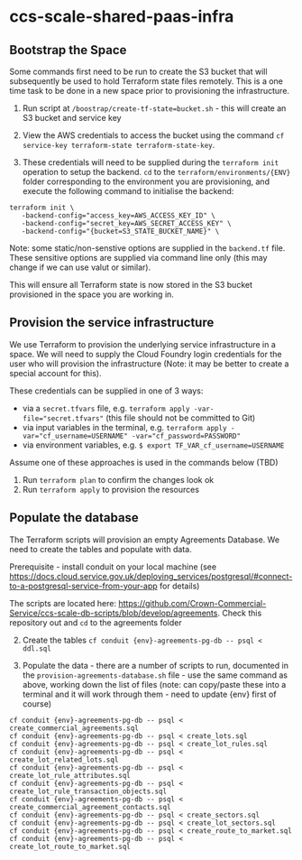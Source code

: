 # ccs-scale-shared-paas-infra

## Bootstrap the Space

Some commands first need to be run to create the S3 bucket that will subsequently be used to hold Terraform state files remotely. This is a one time task to be done in a new space prior to provisioning the infrastructure.

1. Run script at `/boostrap/create-tf-state=bucket.sh` - this will create an S3 bucket and service key

2. View the AWS credentials to access the bucket using the command `cf service-key terraform-state terraform-state-key`. 

3. These credentials will need to be supplied during the `terraform init` operation to setup the backend. `cd` to the `terraform/environments/{ENV}` folder corresponding to the environment you are provisioning, and execute the following command to initialise the backend:

```
terraform init \
   -backend-config="access_key=AWS_ACCESS_KEY_ID" \
   -backend-config="secret_key=AWS_SECRET_ACCESS_KEY" \
   -backend-config="{bucket=S3_STATE_BUCKET_NAME}" \
```

Note: some static/non-senstive options are supplied in the `backend.tf` file. These sensitive options are supplied via command line only (this may change if we can use valut or similar).

This will ensure all Terraform state is now stored in the S3 bucket provisioned in the space you are working in.

## Provision the service infrastructure

We use Terraform to provision the underlying service infrastructure in a space. We will need to supply the Cloud Foundry login credentials for the user who will provision the infrastructure (Note: it may be better to create a special account for this).

These credentials can be supplied in one of 3 ways:

* via a `secret.tfvars` file, e.g.  `terraform apply -var-file="secret.tfvars"` (this file should not be committed to Git)
* via input variables in the terminal, e.g. `terraform apply -var="cf_username=USERNAME" -var="cf_password=PASSWORD"`
* via environment variables, e.g. `$ export TF_VAR_cf_username=USERNAME`

Assume one of these approaches is used in the commands below (TBD)

1. Run `terraform plan` to confirm the changes look ok
2. Run `terraform apply` to provision the resources

## Populate the database

The Terraform scripts will provision an empty Agreements Database. We need to create the tables and populate with data. 

Prerequisite - install conduit on your local machine (see https://docs.cloud.service.gov.uk/deploying_services/postgresql/#connect-to-a-postgresql-service-from-your-app for details)

The scripts are located here: https://github.com/Crown-Commercial-Service/ccs-scale-db-scripts/blob/develop/agreements. Check this repository out and `cd` to the agreements folder 

2. Create the tables `cf conduit {env}-agreements-pg-db -- psql < ddl.sql`

3. Populate the data - there are a number of scripts to run, documented in the `provision-agreements-database.sh` file - use the same command as above, working down the list of files (note: can copy/paste these into a terminal and it will work through them - need to update {env} first of course)

```
cf conduit {env}-agreements-pg-db -- psql < create_commercial_agreements.sql
cf conduit {env}-agreements-pg-db -- psql < create_lots.sql
cf conduit {env}-agreements-pg-db -- psql < create_lot_rules.sql
cf conduit {env}-agreements-pg-db -- psql < create_lot_related_lots.sql
cf conduit {env}-agreements-pg-db -- psql < create_lot_rule_attributes.sql
cf conduit {env}-agreements-pg-db -- psql < create_lot_rule_transaction_objects.sql
cf conduit {env}-agreements-pg-db -- psql < create_commercial_agreement_contacts.sql
cf conduit {env}-agreements-pg-db -- psql < create_sectors.sql
cf conduit {env}-agreements-pg-db -- psql < create_lot_sectors.sql
cf conduit {env}-agreements-pg-db -- psql < create_route_to_market.sql
cf conduit {env}-agreements-pg-db -- psql < create_lot_route_to_market.sql
```
